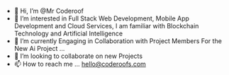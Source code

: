 - 👋 Hi, I’m @Mr Coderoof
- 👀 I’m interested in Full Stack Web Development, Mobile App Development and Cloud Services, I am familiar with Blockchain Technology and Artificial Intelligence
- 🌱 I’m currently Engaging in Collaboration with Project Members For the New Ai Project ...
- 💞️ I’m looking to collaborate on new Projects 
- 📫 How to reach me ... hello@coderoofs.com

<!---
coderoofsit/coderoofsit is a ✨ special ✨ repository because its `README.md` (this file) appears on your GitHub profile.
You can click the Preview link to take a look at your changes.
--->
